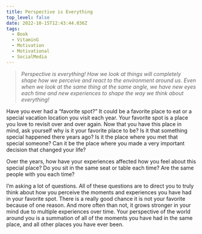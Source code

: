 ```yaml
---
title: Perspective is Everything
top_level: false
date: 2022-10-15T12:43:44.036Z
tags:
  - Book
  - VitaminG
  - Motivation
  - Motivational
  - SocialMedia
---
```

> *Perspective is everything! How we look at things will completely shape how we perceive and react to the environment around us. Even when we look at the same thing at the same angle, we have new eyes each time and new experiences to shape the way we think about everything!*

Have you ever had a “favorite spot?” It could be a favorite place to eat or a special vacation location you visit each year. Your favorite spot is a place you love to revisit over and over again. Now that you have this place in mind, ask yourself why is it your favorite place to be? Is it that something special happened there years ago? Is it the place where you met that special someone? Can it be the place where you made a very important decision that changed your life?

Over the years, how have your experiences affected how you feel about this special place? Do you sit in the same seat or table each time? Are the same people with you each time?

I’m asking a lot of questions. All of these questions are to direct you to truly think about how you perceive the moments and experiences you have had in your favorite spot. There is a really good chance it is not your favorite because of one reason. And more often than not, it grows stronger in your mind due to multiple experiences over time. Your perspective of the world around you is a summation of all of the moments you have had in the same place, and all other places you have ever been.